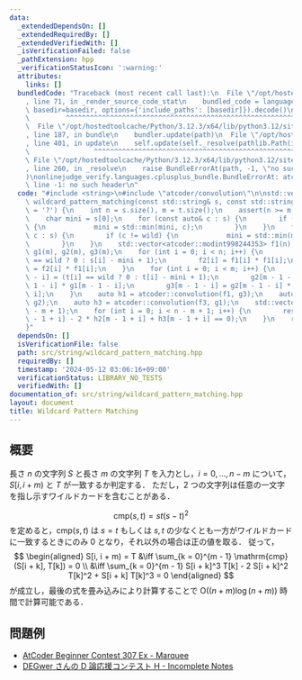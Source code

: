 ```yaml
---
data:
  _extendedDependsOn: []
  _extendedRequiredBy: []
  _extendedVerifiedWith: []
  _isVerificationFailed: false
  _pathExtension: hpp
  _verificationStatusIcon: ':warning:'
  attributes:
    links: []
  bundledCode: "Traceback (most recent call last):\n  File \"/opt/hostedtoolcache/Python/3.12.3/x64/lib/python3.12/site-packages/onlinejudge_verify/documentation/build.py\"\
    , line 71, in _render_source_code_stat\n    bundled_code = language.bundle(stat.path,\
    \ basedir=basedir, options={'include_paths': [basedir]}).decode()\n          \
    \         ^^^^^^^^^^^^^^^^^^^^^^^^^^^^^^^^^^^^^^^^^^^^^^^^^^^^^^^^^^^^^^^^^^^^^^^^^^^^^^^^^\n\
    \  File \"/opt/hostedtoolcache/Python/3.12.3/x64/lib/python3.12/site-packages/onlinejudge_verify/languages/cplusplus.py\"\
    , line 187, in bundle\n    bundler.update(path)\n  File \"/opt/hostedtoolcache/Python/3.12.3/x64/lib/python3.12/site-packages/onlinejudge_verify/languages/cplusplus_bundle.py\"\
    , line 401, in update\n    self.update(self._resolve(pathlib.Path(included), included_from=path))\n\
    \                ^^^^^^^^^^^^^^^^^^^^^^^^^^^^^^^^^^^^^^^^^^^^^^^^^^^^^^^^^\n \
    \ File \"/opt/hostedtoolcache/Python/3.12.3/x64/lib/python3.12/site-packages/onlinejudge_verify/languages/cplusplus_bundle.py\"\
    , line 260, in _resolve\n    raise BundleErrorAt(path, -1, \"no such header\"\
    )\nonlinejudge_verify.languages.cplusplus_bundle.BundleErrorAt: atcoder/convolution:\
    \ line -1: no such header\n"
  code: "#include <string>\n#include \"atcoder/convolution\"\n\nstd::vector<bool>\
    \ wildcard_pattern_matching(const std::string& s, const std::string& t, char wild\
    \ = '?') {\n    int n = s.size(), m = t.size();\n    assert(n >= m and n > 0);\n\
    \    char mini = s[0];\n    for (const auto& c : s) {\n        if (c != wild)\
    \ {\n            mini = std::min(mini, c);\n        }\n    }\n    for (const auto&\
    \ c : s) {\n        if (c != wild) {\n            mini = std::min(mini, c);\n\
    \        }\n    }\n    std::vector<atcoder::modint998244353> f1(n), f2(n), f3(n),\
    \ g1(m), g2(m), g3(m);\n    for (int i = 0; i < n; i++) {\n        f1[i] = (s[i]\
    \ == wild ? 0 : s[i] - mini + 1);\n        f2[i] = f1[i] * f1[i];\n        f3[i]\
    \ = f2[i] * f1[i];\n    }\n    for (int i = 0; i < m; i++) {\n        g1[m - 1\
    \ - i] = (t[i] == wild ? 0 : t[i] - mini + 1);\n        g2[m - 1 - i] = g1[m -\
    \ 1 - i] * g1[m - 1 - i];\n        g3[m - 1 - i] = g2[m - 1 - i] * g1[m - 1 -\
    \ i];\n    }\n    auto h1 = atcoder::convolution(f1, g3);\n    auto h2 = atcoder::convolution(f2,\
    \ g2);\n    auto h3 = atcoder::convolution(f3, g1);\n    std::vector<bool> res(n\
    \ - m + 1);\n    for (int i = 0; i < n - m + 1; i++) {\n        res[i] = (h1[m\
    \ - 1 + i] - 2 * h2[m - 1 + i] + h3[m - 1 + i] == 0);\n    }\n    return res;\n\
    }"
  dependsOn: []
  isVerificationFile: false
  path: src/string/wildcard_pattern_matching.hpp
  requiredBy: []
  timestamp: '2024-05-12 03:06:16+09:00'
  verificationStatus: LIBRARY_NO_TESTS
  verifiedWith: []
documentation_of: src/string/wildcard_pattern_matching.hpp
layout: document
title: Wildcard Pattern Matching
---
```


## 概要
長さ $n$ の文字列 $S$ と長さ $m$ の文字列 $T$ を入力とし，$i = 0, \dots , n - m$ について，$S[i, i + m)$ と $T$ が一致するか判定する．
ただし，2 つの文字列は任意の一文字を指し示すワイルドカードを含むことがある．

$$
\mathrm{cmp}(s, t) = s t (s - t)^2
$$
を定めると，$\mathrm{cmp}(s, t)$ は $s = t$ もしくは $s, t$ の少なくとも一方がワイルドカードに一致するときにのみ $0$ となり，それ以外の場合は正の値を取る．
従って，
$$
\begin{aligned}
    S[i,  i + m) = T
    &\iff \sum_{k = 0}^{m - 1} \mathrm{cmp}(S[i + k], T[k]) = 0 \\
    &\iff \sum_{k = 0}^{m - 1} S[i + k]^3 T[k] - 2 S[i + k]^2 T[k]^2 + S[i + k] T[k]^3 = 0
\end{aligned}
$$
が成立し，最後の式を畳み込みにより計算することで $\mathrm{O}((n + m) \log (n + m))$ 時間で計算可能である．

## 問題例
- [AtCoder Beginner Contest 307 Ex - Marquee](https://atcoder.jp/contests/abc307/tasks/abc307_h)
- [DEGwer さんの D 論応援コンテスト H - Incomplete Notes](https://atcoder.jp/contests/DEGwer2023/tasks/1202Contest_h)